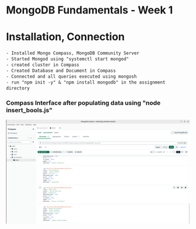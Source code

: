 # MongoDB Fundamentals - Week 1

# Installation, Connection
    - Installed Mongo Compass, MongoDB Community Server 
    - Started Mongod using "systemctl start mongod" 
    - created cluster in Compass
    - Created Database and Document in Compass
    - Connected and all queries executed using mongosh
    - run "npm init -y" & "npm install mongodb" in the assignment directory

### Compass Interface after populating data using "node insert_bools.js"

![Compass interface after data populated](<Screenshot MongoDBCompass.png>)